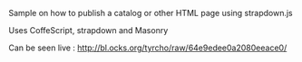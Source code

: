 Sample on how to publish a catalog or other HTML page using strapdown.js

Uses CoffeScript, strapdown and Masonry

Can be seen live : http://bl.ocks.org/tyrcho/raw/64e9edee0a2080eeace0/
